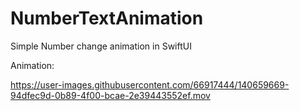 # NumberTextAnimation
Simple Number change animation in SwiftUI

Animation: 




https://user-images.githubusercontent.com/66917444/140659669-94dfec9d-0b89-4f00-bcae-2e39443552ef.mov

